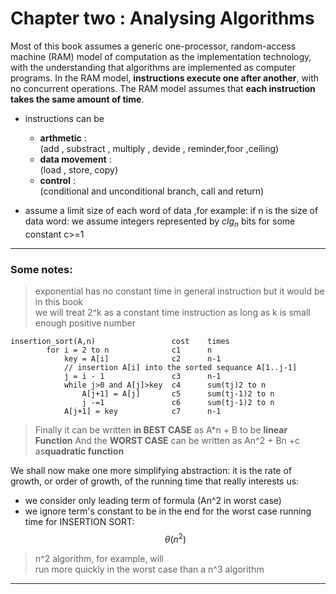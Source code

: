 # Chapter two : Analysing Algorithms 
Most of this book assumes a generic one-processor, random-access machine (RAM) model of computation as the implementation technology, with the 
understanding that algorithms are implemented as computer programs. In the RAM 
model, **instructions execute one after another**, with no concurrent operations. The 
RAM model assumes that **each instruction takes the same amount of time**.

- instructions can be
    - **arthmetic** :\
    (add , substract , multiply , devide , reminder,foor ,ceiling)
    - **data movement** :\
    (load , store, copy)
    - **control** :\
    (conditional and unconditional branch, call and return)

- assume a limit size of each word of data ,for example: if n is the size of data word:
    we assume integers represented by $clg_n$ bits for some constant c>=1
---
### Some notes:
> exponential has no constant time in general instruction but it would be in this book\
> we will treat 2^k as a constant time instruction as long as k is small enough positive number
```
insertion_sort(A,n)                 cost    times
        for i = 2 to n              c1      n
            key = A[i]              c2      n-1
            // insertion A[i] into the sorted sequance A[1..j-1]
            j = i - 1               c3      n-1
            while j>0 and A[j]>key  c4      sum(tj)2 to n
                A[j+1] = A[j]       c5      sum(tj-1)2 to n
                j -=1               c6      sum(tj-1)2 to n
            A[j+1] = key            c7      n-1
```
> Finally it can be written **in BEST CASE** as A*n + B to be **linear Function**
> And the **WORST CASE** can be written as An^2 + Bn +c as**quadratic function** 

We shall now make one more simplifying abstraction: it is the rate of growth,
or order of growth, of the running time that really interests us:
- we consider only leading term of formula (An^2 in worst case)
- we ignore term's constant
to be in the end for the worst case running time for INSERTION SORT:
$$\theta(n^2)$$

> n^2 algorithm, for example, will\
>run more quickly in the worst case than a n^3 algorithm
---